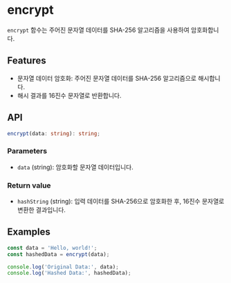 # encrypt

`encrypt` 함수는 주어진 문자열 데이터를 SHA-256 알고리즘을 사용하여 암호화합니다.

## Features

- 문자열 데이터 암호화: 주어진 문자열 데이터를 SHA-256 알고리즘으로 해시합니다.
- 해시 결과를 16진수 문자열로 반환합니다.

## API

```ts
encrypt(data: string): string;
```

### Parameters

- `data` (string): 암호화할 문자열 데이터입니다.

### Return value

- `hashString` (string): 입력 데이터를 SHA-256으로 암호화한 후, 16진수 문자열로 변환한 결과입니다.

## Examples

```ts
const data = 'Hello, world!';
const hashedData = encrypt(data);

console.log('Original Data:', data);
console.log('Hashed Data:', hashedData);
```
